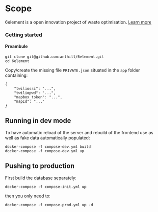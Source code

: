 # Scope

6element is a open innovation project of waste optimisation.
[Learn more](http://ants.builders/pages/6element.html)

### Getting started

#### Preambule

````
git clone git@github.com:anthill/6element.git
cd 6element
````

Copy/create the missing file `PRIVATE.json` situated in the `app` folder containing:

````
{
    "twiliossi": "...",
    "twiliopwd": "...",
    "mapbox_token": "...",
    "mapId": "..."
}
````

## Running in dev mode

To have automatic reload of the server and rebuild of the frontend use as well as fake data automatically populated:

```
docker-compose -f compose-dev.yml build
docker-compose -f compose-dev.yml up
```

## Pushing to production

First build the database separately:

```
docker-compose -f compose-init.yml up
```

then you only need to:

```
docker-compose -f compose-prod.yml up -d
```





